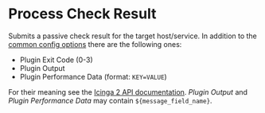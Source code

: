 # Process Check Result

Submits a passive check result for the target host/service. In addition to the
[common config options](07-common-config-options.md) there are the following
ones:

* Plugin Exit Code (0-3)
* Plugin Output
* Plugin Performance Data (format: `KEY=VALUE`)

For their meaning see the [Icinga 2 API documentation](https://www.icinga.com/docs/icinga2/latest/doc/12-icinga2-api/#process-check-result).
*Plugin Output* and *Plugin Performance Data* may contain
`${message_field_name}`.
